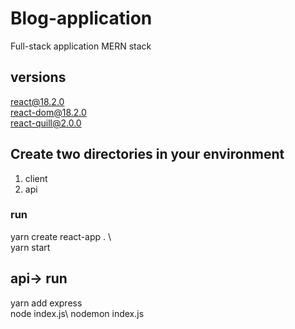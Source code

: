 # Blog-application
Full-stack application MERN stack 

## versions
react@18.2.0\
react-dom@18.2.0\
react-quill@2.0.0


## Create two directories in your environment 
1. client
2. api

### run
yarn create react-app . \  
yarn start

## api-> run
yarn add express \
node index.js\ 
nodemon index.js
